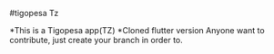 #tigopesa Tz

*This is a Tigopesa app(TZ)
*Cloned flutter version
Anyone want to contribute, just create your branch in order to.
